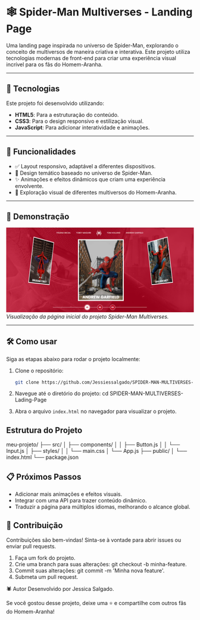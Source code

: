 # 🕸️ Spider-Man Multiverses - Landing Page

Uma landing page inspirada no universo de Spider-Man, explorando o conceito de multiversos de maneira criativa e interativa. Este projeto utiliza tecnologias modernas de front-end para criar uma experiência visual incrível para os fãs do Homem-Aranha.

---

## 🚀 Tecnologias

Este projeto foi desenvolvido utilizando:

- **HTML5**: Para a estruturação do conteúdo.
- **CSS3**: Para o design responsivo e estilização visual.
- **JavaScript**: Para adicionar interatividade e animações.

---

## 🎨 Funcionalidades

- ✅ Layout responsivo, adaptável a diferentes dispositivos.
- 🎨 Design temático baseado no universo de Spider-Man.
- ✨ Animações e efeitos dinâmicos que criam uma experiência envolvente.
- 🌌 Exploração visual de diferentes multiversos do Homem-Aranha.

---

## 📸 Demonstração

![Demonstração do projeto](home%20da%20pagina.png)  
*Visualização da página inicial do projeto Spider-Man Multiverses.*  


---

## 🛠️ Como usar

Siga as etapas abaixo para rodar o projeto localmente:

1. Clone o repositório:
   ```bash
   git clone https://github.com/Jessiessalgado/SPIDER-MAN-MULTIVERSES-Lading-Page.git


2. Navegue até o diretório do projeto:
cd SPIDER-MAN-MULTIVERSES-Lading-Page

3. Abra o arquivo ``index.html`` no navegador para visualizar o projeto.

## Estrutura do Projeto

meu-projeto/ 
├── src/
│   ├── components/
│   │   ├── Button.js
│   │   └── Input.js
│   ├── styles/
│   │   └── main.css
│   └── App.js
├── public/
│   └── index.html
└── package.json


## 📋 Próximos Passos
- Adicionar mais animações e efeitos visuais.
- Integrar com uma API para trazer conteúdo dinâmico.
- Traduzir a página para múltiplos idiomas, melhorando o alcance global.


## 🤝 Contribuição
Contribuições são bem-vindas! Sinta-se à vontade para abrir issues ou enviar pull requests.

1. Faça um fork do projeto.
2. Crie uma branch para suas alterações: git checkout -b minha-feature.
3. Commit suas alterações: git commit -m 'Minha nova feature'.
4. Submeta um pull request.


🕷️ Autor
Desenvolvido por Jessica Salgado.

Se você gostou desse projeto, deixe uma ⭐ e compartilhe com outros fãs do Homem-Aranha!
